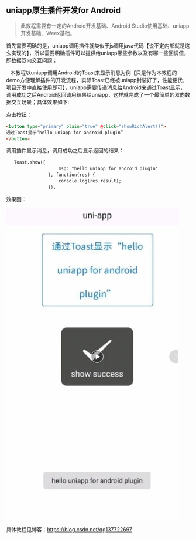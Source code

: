 ## uniapp原生插件开发for Android

> 此教程需要有一定的Android开发基础、Android Studio使用基础、uniapp开发基础、Weex基础。
        

首先需要明确的是，uniapp调用插件就类似于js调用java代码【说不定内部就是这么实现的】，所以需要明确插件可以提供给uniapp哪些参数以及有哪一些回调值，即数据双向交互问题；
      

  
本教程以uniapp调用Android的Toast来显示消息为例【只是作为本教程的demo方便理解插件的开发流程，实际Toast已经被uniapp封装好了，性能更优，项目开发中直接使用即可】，uniapp需要传递消息给Android来通过Toast显示，调用成功之后Android返回调用结果给uniapp，这样就完成了一个最简单的双向数据交互场景；具体效果如下:



点击按钮：
```html
<button type="primary" plain="true" @click="showRichAlert()">
通过Toast显示“hello uniapp for android plugin”
</button>
```


调用插件显示消息，调用成功之后显示返回的结果：


```html
   Toast.show({
                    msg: "hello uniapp for android plugin"
                }, function(res) {                  
                    console.log(res.result);
                });
```
 
效果图：



![这里写图片描述](https://github.com/huangdali/uniapp-plugin-android/blob/master/preview.gif)



具体教程见博客：https://blog.csdn.net/qq137722697